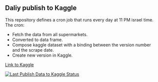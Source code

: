 
Daliy publish to Kaggle
-------

This repository defines a cron job that runs every day at 11 PM israel time.
The cron: 
  - Fetch the data from all supermarkets.
  - Converted to data frame.
  - Compose kaggle dataset with a binding between the version number and the scrape date.
  - Create new version in Kaggle.


[Link to Kaggle](https://www.kaggle.com/datasets/erlichsefi/israeli-supermarkets-data)

[![Last Publish Data to Kaggle Status](https://github.com/OpenIsraeliSupermarkets/daily-publish-supermarket-data/actions/workflows/publishing.yml/badge.svg)](https://github.com/OpenIsraeliSupermarkets/daily-publish-supermarket-data/actions/workflows/publishing.yml)
